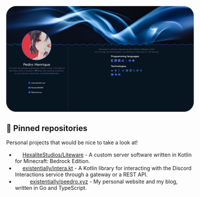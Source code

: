 <img src="Frame 1.png" />

## 📌 Pinned repositories

Personal projects that would be nice to take a look at!

* <img height="16" width="16" src="https://cdn.jsdelivr.net/npm/simple-icons@v6/icons/kotlin.svg"/> [HexaliteStudios/Liteware](https://github.com/HexaliteStudios/Liteware) - A custom server software written in Kotlin for Minecraft: Bedrock Edition. 
* <img height="16" width="16" src="https://cdn.jsdelivr.net/npm/simple-icons@v6/icons/kotlin.svg"/> [existentially/intera.kt](https://github.com/existentially/intera.kt) - A Kotlin library for interacting with the Discord Interactions service through a gateway or a REST API. 
* <img height="16" width="16" src="https://cdn.jsdelivr.net/npm/simple-icons@v6/icons/go.svg"/> <img height="16" width="16" src="https://cdn.jsdelivr.net/npm/simple-icons@v6/icons/react.svg"/> [existentially/peedro.xyz](https://github.com/existentially/peedro.xyz) - My personal website and my blog, written in Go and TypeScript.
